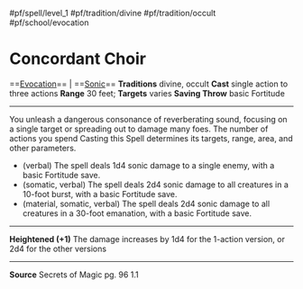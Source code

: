 #pf/spell/level_1 #pf/tradition/divine #pf/tradition/occult #pf/school/evocation 
# Concordant Choir
==[Evocation](../../../Traits/Evocation.md)== | ==[Sonic](../../../Traits/Sonic.md)==
**Traditions** divine, occult
**Cast** single action to three actions
**Range** 30 feet; **Targets** varies
**Saving Throw** basic Fortitude

---
You unleash a dangerous consonance of reverberating sound, focusing on a single target or spreading out to damage many foes. The number of actions you spend Casting this Spell determines its targets, range, area, and other parameters.

- (verbal) The spell deals 1d4 sonic damage to a single enemy, with a basic Fortitude save.
- (somatic, verbal) The spell deals 2d4 sonic damage to all creatures in a 10-foot burst, with a basic Fortitude save.
- (material, somatic, verbal) The spell deals 2d4 sonic damage to all creatures in a 30-foot emanation, with a basic Fortitude save.

---
**Heightened (+1)** The damage increases by 1d4 for the 1-action version, or 2d4 for the other versions

---
**Source** Secrets of Magic pg. 96 1.1